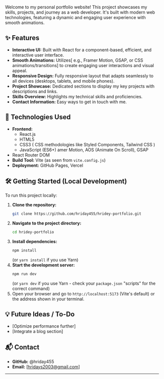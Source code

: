 
Welcome to my personal portfolio website! This project showcases my skills, projects, and journey as a web developer. It's built with modern web technologies, featuring a dynamic and engaging user experience with smooth animations.

## ✨ Features

*   **Interactive UI:** Built with React for a component-based, efficient, and interactive user interface.
*   **Smooth Animations:** Utilizes[ e.g., Framer Motion, GSAP, or CSS animations/transitions] to create engaging user interactions and visual appeal.
*   **Responsive Design:** Fully responsive layout that adapts seamlessly to all devices (desktops, tablets, and mobile phones).
*   **Project Showcase:** Dedicated sections to display my key projects with descriptions and links.
*   **Skills Overview:** Highlights my technical skills and proficiencies.
*   **Contact Information:** Easy ways to get in touch with me.


## 🚀 Technologies Used

*   **Frontend:**
    *   React.js
    *   HTML5
    *   CSS3  ( CSS methodologies like Styled Components, Tailwind CSS )
    *   JavaScript (ES6+) amer Motion, AOS (Animate On Scroll), GSAP
   *  React Router DOM
*   **Build Tool:** Vite (as seen from `vite.config.js`)
*   **Deployment:** GitHub Pages, Vercel

## 🛠️ Getting Started (Local Development)

To run this project locally:

1.  **Clone the repository:**
    ```bash
    git clone https://github.com/hriday455/hridey-portfolio.git
    ```
2.  **Navigate to the project directory:**
    ```bash
    cd hridey-portfolio
    ```
3.  **Install dependencies:**
    ```bash
    npm install
    ```
    (or `yarn install` if you use Yarn)
4.  **Start the development server:**
    ```bash
    npm run dev
    ```
    (or `yarn dev` if you use Yarn - check your `package.json` "scripts" for the correct command)
5.  Open your browser and go to `http://localhost:5173` (Vite's default) or the address shown in your terminal.

## 💡 Future Ideas / To-Do
*   [Optimize performance further]
*   [Integrate a blog section]

## 📬 Contact
*   **GitHub:** @hriday455
*   **Email:** [hridays2003@gmail.com]

---
